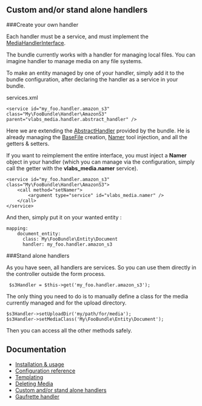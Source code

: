 Custom and/or stand alone handlers
----------------------------------

###Create your own handler

Each handler must be a service, and must implement the [MediaHandlerInterface](https://github.com/V-labs/VlabsMediaBundle/blob/master/Handler/MediaHandlerInterface.php).

The bundle currently works with a handler for managing local files. You can imagine handler to manage media on any file systems.

To make an entity managed by one of your handler, simply add it to the bundle configuration, after declaring the handler as a service in your bundle.

services.xml

    <service id="my_foo.handler.amazon_s3" class="My\FooBundle\Handler\AmazonS3" parent="vlabs_media.handler.abstract_handler" />
    
Here we are extending the [AbstractHandler](https://github.com/V-labs/VlabsMediaBundle/blob/master/Handler/AbstractHandler.php) provided by the bundle. 
He is already managing the [BaseFile](https://github.com/V-labs/VlabsMediaBundle/blob/master/Entity/BaseFile.php) creation, [Namer](https://github.com/V-labs/VlabsMediaBundle/blob/master/Tools/Namer.php) tool injection, and all the getters & setters.


If you want to reimplement the entire interface, you must inject a **Namer** object in your handler (which you can manage via the configuration, simply call the getter with the **vlabs_media.namer** service).

    <service id="my_foo.handler.amazon_s3" class="My\FooBundle\Handler\AmazonS3">
        <call method="setNamer">
            <argument type="service" id="vlabs_media.namer" />
        </call>
    </service>

And then, simply put it on your wanted entity :

    mapping: 
        document_entity:
          class: My\FooBundle\Entity\Document
          handler: my_foo.handler.amazon_s3
          
###Stand alone handlers

As you have seen, all handlers are services. So you can use them directly in the controller outside the form process.

     $s3Handler = $this->get('my_foo.handler.amazon_s3');
     
The only thing you need to do is to manually define a class for the media currently managed and for the upload directory.

    $s3Handler->setUploadDir('my/path/for/media');
    $s3Handler->setMediaClass('My\FooBundle\Entity\Document');
    
Then you can access all the other methods safely.

Documentation
-------------

+   [Installation & usage](https://github.com/V-labs/VlabsMediaBundle/blob/master/Resources/doc/1-bundle-setup-and-usage.md)
+   [Configuration reference](https://github.com/V-labs/VlabsMediaBundle/blob/master/Resources/doc/2-configuration-reference.md)
+   [Templating](https://github.com/V-labs/VlabsMediaBundle/blob/master/Resources/doc/3-templating.md)
+   [Deleting Media](https://github.com/V-labs/VlabsMediaBundle/blob/master/Resources/doc/4-deleting-media.md)
+   [Custom and/or stand alone handlers](https://github.com/V-labs/VlabsMediaBundle/blob/master/Resources/doc/5-custom-stand-alone-handlers.md)
+   [Gaufrette handler](https://github.com/V-labs/VlabsMediaBundle/blob/master/Resources/doc/6-gaufrette-handler.md)